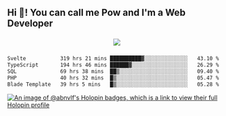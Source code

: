 <h2 align="left">Hi 👋! You can call me Pow and I'm a Web Developer</h2>

###

<div align="center">
  <img src="https://profile-counter.glitch.me/abnvlf/count.svg?"  />
</div>

###

<!--START_SECTION:waka-->

```txt
Svelte           319 hrs 21 mins ██████████▓░░░░░░░░░░░░░░   43.10 %
TypeScript       194 hrs 46 mins ██████▓░░░░░░░░░░░░░░░░░░   26.29 %
SQL              69 hrs 38 mins  ██▒░░░░░░░░░░░░░░░░░░░░░░   09.40 %
PHP              40 hrs 32 mins  █▒░░░░░░░░░░░░░░░░░░░░░░░   05.47 %
Blade Template   39 hrs 5 mins   █▒░░░░░░░░░░░░░░░░░░░░░░░   05.28 %
```

<!--END_SECTION:waka-->
<!-- <img src="https://raw.githubusercontent.com/abnvlf/abnvlf/output/snake.svg" alt="Snake animation" /> -->

<!-- <a href="https://open.spotify.com/user/31py3qwahsl76foqwc5f55butple">
  <img src="https://spotify-recently-played-readme.vercel.app/api?user=31py3qwahsl76foqwc5f55butple&count=5&unique=false" alt="Spotify recently played"  />
</a> -->

[![An image of @abnvlf's Holopin badges, which is a link to view their full Holopin profile](https://holopin.me/abnvlf)](https://holopin.io/@abnvlf)

###
